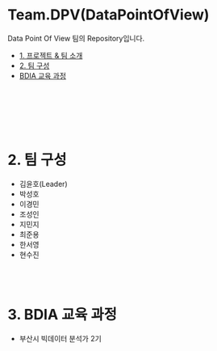 # Team.DPV(DataPointOfView)

Data Point Of View 팀의 Repository입니다.


* [1. 프로젝트 & 팀 소개](#1)
* [2. 팀 구성](#2)
* [BDIA 교육 과정](#3)
  
<br><br>

<a id="1"></a>


<br><br>

<a id="2"></a>

# 2. 팀 구성

* 김윤호(Leader)
* 박성호
* 이경민
* 조성인
* 지민지
* 최준용
* 한서영
* 현수진


<br><br>

<a id="3"></a>
# 3. BDIA 교육 과정

* 부산시 빅데이터 분석가 2기
